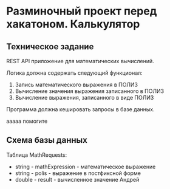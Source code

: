 # Разминочный проект перед хакатоном. Калькулятор

## Техническое задание
REST API приложение для математических вычислений.

Логика должна содержать следующий функционал:
1. Запись математического выражения в ПОЛИЗ
2. Вычисление значения выражения записанного в ПОЛИЗ
3. Вычисление выражения, записанного в виде ПОЛИЗ

Программа должна кешировать запросы в базе данных.

ааааа помогите


## Схема базы данных

Таблица MathRequests:
* string - mathExpression - математическое выражение
* string - polis - выражение в постфиксной форме
* double - result - вычисленное значение
Андрей 